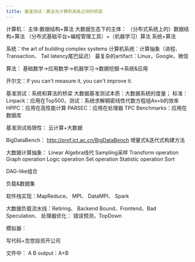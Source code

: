 ```yaml
---
title: 基准测试：算法与计算机系统之间的桥梁
--- 
```


计算机：
主体:数据结构+算法
大数据生态下的主体：
（分布式系统上的）数据结构+算法
（分布式基础平台+编程管理工具）+（机器学习）算法
系统+算法

系统：the art of building complex systems
计算机系统：计算抽象（进程、Transaction、 Tail latency尾巴延迟）
    最复杂的artifact：Linux，Google，微信

算法：
    基础数学->应用数学->机器学习->数据挖掘->系统&应用

开尔文：If you can't measure it, you can't improve it.

基准测试：系统和算法的桥梁
大数据基准测试本质：大数据系统的度量；
标准：
    Linpack：应用在Top500，测试：系统求解稠密线性代数方程组Ax=b的效率
    HPPC：应用在高性能计算
    PARSEC：应用在处理器
    TPC Benchmarks：应用在数据库

基准测试局限性：
    云计算+大数据

BigDataBench：
    http://prof.ict.ac.cn/BigDataBench
    增量式&迭代式构建方法

大数据计算抽象：
    Linear Algebra线代
    Sampling采样
    Transform operation
    Graph operation
    Logic  operation
    Set operation
    Statistic operation
    Sort 

DAG-like组合
    
负载&数据集

软件栈实现：MapReduce、 MPI、 DataMPI、 Spark

大数据负载流水线：Retiring、 Backend Bound、Frontend、Bad Speculation、
    处理器优化：
    错误预测，TopDown

模拟器：



写代码+忽悠投资开公司

文件中：
A B
output：A+B

